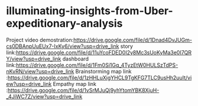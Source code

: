 # illuminating-insights-from-Uber-expeditionary-analysis
Project video demostration:https://drive.google.com/file/d/1Dnad4DvJUGm-cs0DBAnpUuEUx7-IxKy6/view?usp=drive_link
story link:https://drive.google.com/file/d/11uYcoFDED0I2y8Mc3sUoKyMa3e0I7QRY/view?usp=drive_link
dashboard link:https://drive.google.com/file/d/1Fm0Si1Gq_4TyzEtW0HULSzTdPS-nKvRN/view?usp=drive_link
Brainstorming map link :https://drive.google.com/file/d/1zHHLuXigYHCL9TgKFG7TLC9usHh2uuIt/view?usp=drive_link
Empathy map link :https://drive.google.com/file/d/1vSrMJuQj9yhYtomYBK8XjuH-_4JiWC7Z/view?usp=drive_link
